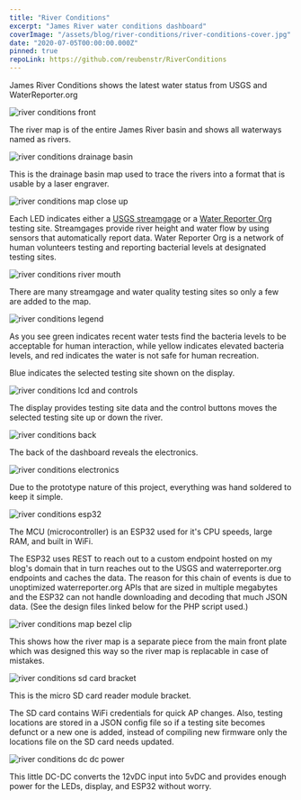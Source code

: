 ```yaml
---
title: "River Conditions"
excerpt: "James River water conditions dashboard"
coverImage: "/assets/blog/river-conditions/river-conditions-cover.jpg"
date: "2020-07-05T00:00:00.000Z"
pinned: true
repoLink: https://github.com/reubenstr/RiverConditions
---
```


James River Conditions shows the latest water status from USGS and WaterReporter.org


<!-- ![river conditions context](/assets/blog/river-conditions/river-conditions-context.jpg) -->

![river conditions front](/assets/blog/river-conditions/river-conditions-front.jpg)

The river map is of the entire James River basin and shows all waterways named as rivers.

![river conditions drainage basin](/assets/blog/river-conditions/river-conditions-drainage-basin.jpg)

This is the drainage basin map used to trace the rivers into a format that is usable by a laser engraver.

![river conditions map close up](/assets/blog/river-conditions/river-conditions-map-close-up.jpg)

Each LED indicates either a [USGS streamgage](https://dashboard.waterdata.usgs.gov/app/nwd/en/) or a [Water Reporter Org](https://www.waterreporter.org/) testing site. Streamgages provide river height and water flow by using sensors that automatically report data. Water Reporter Org is a network of human volunteers testing and reporting bacterial levels at designated testing sites.

![river conditions river mouth](/assets/blog/river-conditions/river-conditions-river-mouth.jpg)

There are many streamgage and water quality testing sites so only a few are added to the map.

![river conditions legend](/assets/blog/river-conditions/river-conditions-legend.jpg)

As you see green indicates recent water tests find the bacteria levels to be acceptable for human interaction, while yellow indicates elevated bacteria levels, and red indicates the water is not safe for human recreation. 

Blue indicates the selected testing site shown on the display.

![river conditions lcd and controls](/assets/blog/river-conditions/river-conditions-lcd-and-controls.jpg)

The display provides testing site data and the control buttons moves the selected testing site up or down the river.

![river conditions back](/assets/blog/river-conditions/river-conditions-back.jpg)

The back of the dashboard reveals the electronics.

![river conditions electronics](/assets/blog/river-conditions/river-conditions-electronics.jpg)

Due to the prototype nature of this project, everything was hand soldered to keep it simple.

![river conditions esp32](/assets/blog/river-conditions/river-conditions-esp32.jpg)

The MCU (microcontroller) is an ESP32 used for it's CPU speeds, large RAM, and built in WiFi.

The ESP32 uses REST to reach out to a custom endpoint hosted on my blog's domain that in turn reaches out to the USGS and waterreporter.org endpoints and caches the data. The reason for this chain of events is due to unoptimized waterreporter.org APIs that are sized in multiple megabytes and the ESP32 can not handle downloading and decoding that much JSON data. (See the design files linked below for the PHP script used.)

![river conditions map bezel clip](/assets/blog/river-conditions/river-conditions-map-bezel-clip.jpg)

This shows how the river map is a separate piece from the main front plate which was designed this way so the river map is replacable in case of mistakes.

![river conditions sd card bracket](/assets/blog/river-conditions/river-conditions-sd-card-bracket.jpg)

This is the micro SD card reader module bracket.

The SD card contains WiFi credentials for quick AP changes. Also, testing locations are stored in a JSON config file so if a testing site becomes defunct or a new one is added, instead of compiling new firmware only the locations file on the SD card needs updated.

![river conditions dc dc power](/assets/blog/river-conditions/river-conditions-dc-dc-power.jpg)

This little DC-DC converts the 12vDC input into 5vDC and provides enough power for the LEDs, display, and ESP32 without worry.



